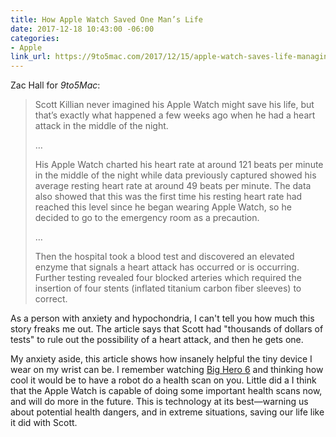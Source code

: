 ```yaml
---
title: How Apple Watch Saved One Man’s Life
date: 2017-12-18 10:43:00 -06:00
categories:
- Apple
link_url: https://9to5mac.com/2017/12/15/apple-watch-saves-life-managing-heart-attack/
---
```


Zac Hall for *9to5Mac*:

> Scott Killian never imagined his Apple Watch might save his life, but that’s exactly what happened a few weeks ago when he had a heart attack in the middle of the night.
>
> …
>
> His Apple Watch charted his heart rate at around 121 beats per minute in the middle of the night while data previously captured showed his average resting heart rate at around 49 beats per minute. The data also showed that this was the first time his resting heart rate had reached this level since he began wearing Apple Watch, so he decided to go to the emergency room as a precaution.
>
>…
>
> Then the hospital took a blood test and discovered an elevated enzyme that signals a heart attack has occurred or is occurring. Further testing revealed four blocked arteries which required the insertion of four stents (inflated titanium carbon fiber sleeves) to correct.

As a person with anxiety and hypochondria, I can't tell you how much this story freaks me out. The article says that Scott had "thousands of dollars of tests" to rule out the possibility of a heart attack, and then he gets one.

My anxiety aside, this article shows how insanely helpful the tiny device I wear on my wrist can be. I remember watching [Big Hero 6](http://www.imdb.com/title/tt2245084/) and thinking how cool it would be to have a robot do a health scan on you. Little did a I think that the Apple Watch is capable of doing some important health scans now, and will do more in the future. This is technology at its best—warning us about potential health dangers, and in extreme situations, saving our life like it did with Scott.
